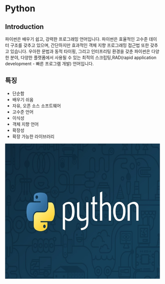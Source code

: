 # **Python**

## Introduction

파이썬은 배우기 쉽고, 강력한 프로그래밍 언어입니다. 파이썬은 효율적인 고수준 데이터
구조를 갖추고 있으며, 간단하지만 효과적인 객체 지향 프로그래밍 접근법 또한 갖추고
있습니다. 우아한 문법과 동적 타이핑, 그리고 인터프리팅 환경을 갖춘 파이썬은 다양한
분야, 다양한 플랫폼에서 사용될 수 있는 최적의 스크립팅,RAD(rapid application
development - 빠른 프로그램 개발) 언어입니다.

## 특징
- 단순함
- 배우기 쉬움
- 자유, 오픈 소스 소프트웨어
- 고수준 언어
- 이식성
- 객체 지향 언어
- 확장성
- 확장 가능한 라이브러리
  
<img src="./python.jpg"  width="680" height="440">

</p>

